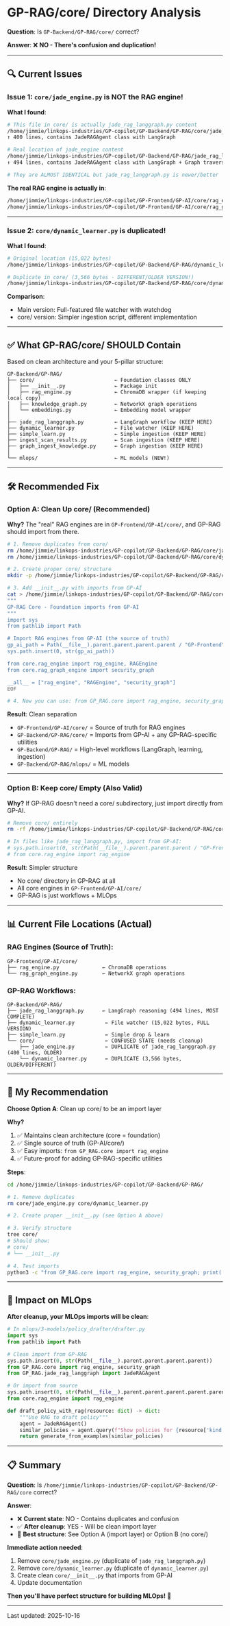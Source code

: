 # GP-RAG/core/ Directory Analysis

**Question**: Is `GP-Backend/GP-RAG/core/` correct?

**Answer**: ❌ **NO - There's confusion and duplication!**

---

## 🔍 Current Issues

### Issue 1: `core/jade_engine.py` is NOT the RAG engine!

**What I found**:
```bash
# This file in core/ is actually jade_rag_langgraph.py content
/home/jimmie/linkops-industries/GP-copilot/GP-Backend/GP-RAG/core/jade_engine.py
↑ 400 lines, contains JadeRAGAgent class with LangGraph

# Real location of jade_engine content
/home/jimmie/linkops-industries/GP-copilot/GP-Backend/GP-RAG/jade_rag_langgraph.py
↑ 494 lines, contains JadeRAGAgent class with LangGraph + Graph traversal

# They are ALMOST IDENTICAL but jade_rag_langgraph.py is newer/better
```

**The real RAG engine is actually in**:
```bash
/home/jimmie/linkops-industries/GP-copilot/GP-Frontend/GP-AI/core/rag_engine.py
/home/jimmie/linkops-industries/GP-copilot/GP-Frontend/GP-AI/core/rag_graph_engine.py
```

---

### Issue 2: `core/dynamic_learner.py` is duplicated!

**What I found**:
```bash
# Original location (15,022 bytes)
/home/jimmie/linkops-industries/GP-copilot/GP-Backend/GP-RAG/dynamic_learner.py

# Duplicate in core/ (3,566 bytes - DIFFERENT/OLDER VERSION!)
/home/jimmie/linkops-industries/GP-copilot/GP-Backend/GP-RAG/core/dynamic_learner.py
```

**Comparison**:
- Main version: Full-featured file watcher with watchdog
- core/ version: Simpler ingestion script, different implementation

---

## ✅ What GP-RAG/core/ SHOULD Contain

Based on clean architecture and your 5-pillar structure:

```
GP-Backend/GP-RAG/
├── core/                          ← Foundation classes ONLY
│   ├── __init__.py                ← Package init
│   ├── rag_engine.py              ← ChromaDB wrapper (if keeping local copy)
│   ├── knowledge_graph.py         ← NetworkX graph operations
│   └── embeddings.py              ← Embedding model wrapper
│
├── jade_rag_langgraph.py          ← LangGraph workflow (KEEP HERE)
├── dynamic_learner.py             ← File watcher (KEEP HERE)
├── simple_learn.py                ← Simple ingestion (KEEP HERE)
├── ingest_scan_results.py         ← Scan ingestion (KEEP HERE)
├── graph_ingest_knowledge.py      ← Graph ingestion (KEEP HERE)
│
└── mlops/                         ← ML models (NEW!)
```

---

## 🛠️ Recommended Fix

### Option A: Clean Up core/ (Recommended)

**Why?** The "real" RAG engines are in `GP-Frontend/GP-AI/core/`, and GP-RAG should import from there.

```bash
# 1. Remove duplicates from core/
rm /home/jimmie/linkops-industries/GP-copilot/GP-Backend/GP-RAG/core/jade_engine.py
rm /home/jimmie/linkops-industries/GP-copilot/GP-Backend/GP-RAG/core/dynamic_learner.py

# 2. Create proper core/ structure
mkdir -p /home/jimmie/linkops-industries/GP-copilot/GP-Backend/GP-RAG/core/

# 3. Add __init__.py with imports from GP-AI
cat > /home/jimmie/linkops-industries/GP-copilot/GP-Backend/GP-RAG/core/__init__.py << 'EOF'
"""
GP-RAG Core - Foundation imports from GP-AI
"""
import sys
from pathlib import Path

# Import RAG engines from GP-AI (the source of truth)
gp_ai_path = Path(__file__).parent.parent.parent.parent / "GP-Frontend" / "GP-AI"
sys.path.insert(0, str(gp_ai_path))

from core.rag_engine import rag_engine, RAGEngine
from core.rag_graph_engine import security_graph

__all__ = ["rag_engine", "RAGEngine", "security_graph"]
EOF

# 4. Now you can use: from GP_RAG.core import rag_engine, security_graph
```

**Result**: Clean separation
- `GP-Frontend/GP-AI/core/` = Source of truth for RAG engines
- `GP-Backend/GP-RAG/core/` = Imports from GP-AI + any GP-RAG-specific utilities
- `GP-Backend/GP-RAG/` = High-level workflows (LangGraph, learning, ingestion)
- `GP-Backend/GP-RAG/mlops/` = ML models

---

### Option B: Keep core/ Empty (Also Valid)

**Why?** If GP-RAG doesn't need a core/ subdirectory, just import directly from GP-AI.

```bash
# Remove core/ entirely
rm -rf /home/jimmie/linkops-industries/GP-copilot/GP-Backend/GP-RAG/core/

# In files like jade_rag_langgraph.py, import from GP-AI:
# sys.path.insert(0, str(Path(__file__).parent.parent.parent / "GP-Frontend" / "GP-AI"))
# from core.rag_engine import rag_engine
```

**Result**: Simpler structure
- No core/ directory in GP-RAG at all
- All core engines in `GP-Frontend/GP-AI/core/`
- GP-RAG is just workflows + MLOps

---

## 📊 Current File Locations (Actual)

### RAG Engines (Source of Truth):
```
GP-Frontend/GP-AI/core/
├── rag_engine.py              ← ChromaDB operations
└── rag_graph_engine.py        ← NetworkX graph operations
```

### GP-RAG Workflows:
```
GP-Backend/GP-RAG/
├── jade_rag_langgraph.py      ← LangGraph reasoning (494 lines, MOST COMPLETE)
├── dynamic_learner.py          ← File watcher (15,022 bytes, FULL VERSION)
├── simple_learn.py             ← Simple drop & learn
└── core/                       ← CONFUSED STATE (needs cleanup)
    ├── jade_engine.py          ← DUPLICATE of jade_rag_langgraph.py (400 lines, OLDER)
    └── dynamic_learner.py      ← DUPLICATE (3,566 bytes, OLDER/DIFFERENT)
```

---

## 🎯 My Recommendation

**Choose Option A**: Clean up core/ to be an import layer

**Why?**
1. ✅ Maintains clean architecture (core = foundation)
2. ✅ Single source of truth (GP-AI/core/)
3. ✅ Easy imports: `from GP_RAG.core import rag_engine`
4. ✅ Future-proof for adding GP-RAG-specific utilities

**Steps**:
```bash
cd /home/jimmie/linkops-industries/GP-copilot/GP-Backend/GP-RAG/

# 1. Remove duplicates
rm core/jade_engine.py core/dynamic_learner.py

# 2. Create proper __init__.py (see Option A above)

# 3. Verify structure
tree core/
# Should show:
# core/
# └── __init__.py

# 4. Test imports
python3 -c "from GP_RAG.core import rag_engine, security_graph; print('✅ Imports work!')"
```

---

## 🚀 Impact on MLOps

**After cleanup, your MLOps imports will be clean**:

```python
# In mlops/3-models/policy_drafter/drafter.py
import sys
from pathlib import Path

# Clean import from GP-RAG
sys.path.insert(0, str(Path(__file__).parent.parent.parent.parent))
from GP_RAG.core import rag_engine, security_graph
from GP_RAG.jade_rag_langgraph import JadeRAGAgent

# Or import from source
sys.path.insert(0, str(Path(__file__).parent.parent.parent.parent.parent / "GP-Frontend" / "GP-AI"))
from core.rag_engine import rag_engine

def draft_policy_with_rag(resource: dict) -> dict:
    """Use RAG to draft policy"""
    agent = JadeRAGAgent()
    similar_policies = agent.query(f"Show policies for {resource['kind']}")
    return generate_from_examples(similar_policies)
```

---

## 📋 Summary

**Question**: Is `/home/jimmie/linkops-industries/GP-copilot/GP-Backend/GP-RAG/core` correct?

**Answer**:
- ❌ **Current state**: NO - Contains duplicates and confusion
- ✅ **After cleanup**: YES - Will be clean import layer
- 🎯 **Best structure**: See Option A (import layer) or Option B (no core/)

**Immediate action needed**:
1. Remove `core/jade_engine.py` (duplicate of `jade_rag_langgraph.py`)
2. Remove `core/dynamic_learner.py` (duplicate of `dynamic_learner.py`)
3. Create clean `core/__init__.py` that imports from GP-AI
4. Update documentation

**Then you'll have perfect structure for building MLOps!** 🚀

---

Last updated: 2025-10-16
